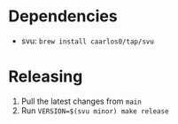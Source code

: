 # Dependencies
- svu: `brew install caarlos0/tap/svu`

# Releasing
1. Pull the latest changes from `main`
2. Run `VERSION=$(svu minor) make release`